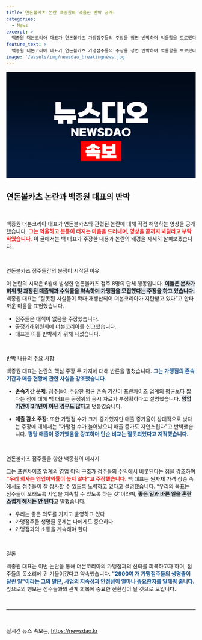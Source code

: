 ```yaml
---
title: 연돈볼카츠 논란 백종원의 억울한 반박 공개!
categories:
  - News
excerpt: >
  백종원 더본코리아 대표가 연돈볼카츠 가맹점주들의 주장을 정면 반박하며 억울함을 토로했다. 그는 매출 감소를 소규모 매장 증가로 설명하며, 가맹점의 장기적 생존을 위해 최선을 다하겠다고 약속했다.
feature_text: >
  백종원 더본코리아 대표가 연돈볼카츠 가맹점주들의 주장을 정면 반박하며 억울함을 토로했다. 그는 매출 감소를 소규모 매장 증가로 설명하며, 가맹점의 장기적 생존을 위해 최선을 다하겠다고 약속했다.
image: '/assets/img/newsdao_breakingnews.jpg'
---
```


<p><img src="/assets/img/newsdao_breakingnews.jpg" alt="koreaapp 속보" /></p>

<h2 data-ke-size="size26">연돈볼카츠 논란과 백종원 대표의 반박</h2>

<p data-ke-size="size16">&nbsp;</p>

<p>백종원 더본코리아 대표가 연돈볼카츠와 관련된 논란에 대해 직접 해명하는 영상을 공개했습니다. <b><span style="color: #ee2323;">그는 억울하고 분통이 터지는 마음을 드러내며, 영상을 끝까지 봐달라고 부탁하였습니다.</span></b> 이 글에서는 백 대표가 주장한 내용과 논란의 배경을 자세히 살펴보겠습니다. </p>

<p data-ke-size="size16">&nbsp;</p>

<p>연돈볼카츠 점주들간의 분쟁이 시작된 이유</p>

<p>이 논란의 시작은 6월에 발생한 연돈볼카츠 점주 8명의 단체 행동입니다. <b><span style="background-color: #21538527;">이들은 본사가 허위 및 과장된 매출액과 수익률을 약속하며 가맹점을 모집했다는 주장을 하고 있습니다.</span></b> 백종원 대표는 “잘못된 사실들이 확대·재생산되어 더본코리아가 지탄받고 있다”고 안타까운 마음을 표현했습니다. </p>

<ul>
<li>점주들은 대책이 없음을 주장했습니다.</li>
<li>공정거래위원회에 더본코리아를 신고했습니다.</li>
<li>대표는 이를 반박하기 위해 나섰습니다.</li>
</ul>

<p data-ke-size="size16">&nbsp;</p>

<p>반박 내용의 주요 사항</p>

<p>백종원 대표는 논란의 핵심 주장 두 가지에 대해 반론을 펼쳤습니다. <b><span style="color: #1a5490;">그는 가맹점의 존속기간과 매출 현황에 관한 사실을 강조했습니다.</span></b></p>

<ul>
<li><p><strong>존속기간 문제</strong>:  점주들이 주장한 평균 존속 기간이 프랜차이즈 업계의 평균보다 짧다는 점에 대해 백 대표는 공정위의 공시 자료가 부정확하다고 설명했습니다. <b><span style="background-color: #21538527;">영업기간이 3.1년이 아닌 경우도 많다</span></b>고 덧붙였습니다.</p></li>
<li><p><strong>매출 감소 주장</strong>: 또한 가맹점 수가 크게 증가했지만 매출 증가율이 상대적으로 낮다는 주장에 대해서는 "가맹점 수가 늘어났으니 매출 증가도 자연스럽다"고 반박했습니다. <b><span style="color: #1a5490;">평당 매출이 증가했음을 강조하며 단순 비교는 잘못되었다고 지적했습니다.</span></b></p></li>
</ul>

<p data-ke-size="size16">&nbsp;</p>

<p>연돈볼카츠 점주들을 향한 백종원의 메시지</p>

<p>그는 프랜차이즈 업계의 영업 이익 구조가 점주들의 수익에서 비롯된다는 점을 강조하며 <b><span style="color: #ee2323;">"우리 회사는 영업이익률이 높지 않다"고 주장했습니다.</span></b> 백 대표는 원자재 가격 상승 속에서도 점주들이 잘 장사할 수 있도록 노력하고 있다고 설명했습니다. “우리의 목표는 점주들이 오래도록 사업을 지속할 수 있도록 하는 것”이라며, <b><span style="background-color: #21538527;">좋은 일과 바른 일을 혼란스럽게 해서는 안 된다</span></b>고 말했습니다.</p>

<ul>
<li>우리는 좋은 의도를 가지고 운영하고 있다</li>
<li>가맹점주들 생명줄 문제는 나에게도 중요하다</li>
<li>가맹점과의 소통을 계속해야 한다</li>
</ul>

<p data-ke-size="size16">&nbsp;</p>

<p>결론</p>

<p>백종원 대표는 이번 논란을 통해 더본코리아의 가맹점과의 신뢰를 회복하고자 하며, 점주들의 목소리에 귀 기울이겠다고 약속했습니다. <b><span style="color: #1a5490;">"2900여 개 가맹점주들의 생명줄이 달린 일"이라는 그의 말은, 사업의 지속성과 안정성이 얼마나 중요한지를 일깨워 줍니다.</span></b> 앞으로의 행보는 점주들과의 관계 회복에 중요한 전환점이 될 것으로 보입니다. </p>

<p data-ke-size="size16">&nbsp;</p>

<hr style="border-top: 1px solid #d1d1d1;"/>

<p data-ke-size="size16">&nbsp;</p>
실시간 뉴스 속보는, <a href="https://newsdao.kr" rel="dofollow">https://newsdao.kr</a>


